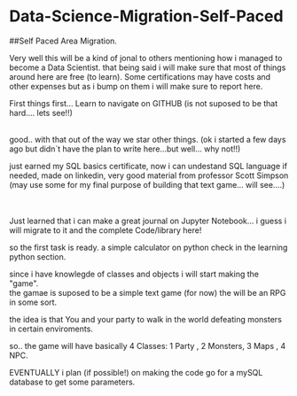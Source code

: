 # Data-Science-Migration-Self-Paced
##Self Paced Area Migration.


Very well this will be a kind of jonal to others mentioning how i managed to become a Data Scientist.
that being said i will make sure that most of things around here are free (to learn).
Some certifications may have costs and other expenses but as i bump on them i will make sure to report here.<br>


First things first... Learn to navigate on GITHUB (is not suposed to be that hard.... lets see!!)<br><br>

good.. with that out of the way we star other things. (ok i started a few days ago but didn´t have the plan to write here...but well... why not!!)<br>

just earned my SQL basics certificate, now i can undestand SQL language if needed, made on linkedin, very good material from professor Scott Simpson (may use some for my final purpose of building that text game... will see....)<br><br><br>

Just learned that i can make a great journal on Jupyter Notebook... i guess i will migrate to it and the complete Code/library here!<br>


so the first task is ready. a simple calculator on python check in the learning python section.

since i have knowlegde of classes and objects i will start making the "game". <br>
the gamae is suposed to be a simple text game (for now) the will be an RPG in some sort.

the idea is that You and your party to walk in the world defeating monsters in certain enviroments.<br>

so.. the game will have basically 4 Classes: 1 Party , 2 Monsters, 3 Maps , 4 NPC.

EVENTUALLY i plan (if possible!) on making the code go for a mySQL database to get some parameters.



